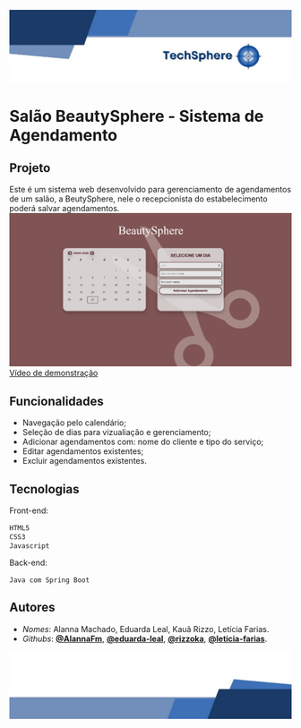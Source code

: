 ![Papel Timbrado Inicio](./FRONT/assets/papelTimbradoInicio.jpg)

# Salão BeautySphere - Sistema de Agendamento

## Projeto
Este é um sistema web desenvolvido para gerenciamento de agendamentos de um salão, a BeutySphere, nele o recepcionista do estabelecimento poderá salvar agendamentos. 
![Imagem do Projeto](./FRONT/assets/readMeImg.png)
[Vídeo de demonstração](https://www.youtube.com/watch?v=SeuIDDoVideo)


## Funcionalidades
- Navegação pelo calendário;
- Seleção de dias para vizualiação e gerenciamento;
- Adicionar agendamentos com: nome do cliente e tipo do serviço;
- Editar agendamentos existentes;
- Excluir agendamentos existentes.

## Tecnologias
Front-end:
```shell
HTML5
CSS3
Javascript
```
Back-end:
```shell
Java com Spring Boot
```

## Autores 
- *Nomes*: Alanna Machado, Eduarda Leal, Kauã Rizzo, Letícia Farias.
- *Githubs*: [**@AlannaFm**](https://github.com/AlannaFm), [**@eduarda-leal**](https://github.com/eduarda-leal), [**@rizzoka**](https://github.com/rizzoka), [**@leticia-farias**](https://github.com/leticia-farias).

![Papel Timbrado Fim](./FRONT/assets/papelTimbradoFim.jpg)
